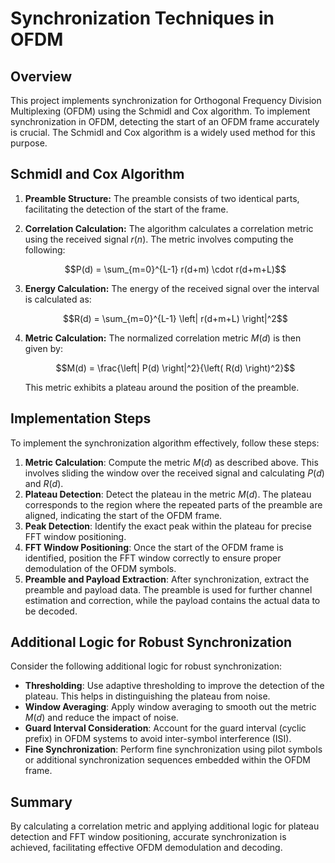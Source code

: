 # Synchronization Techniques in OFDM

## Overview

This project implements synchronization for Orthogonal Frequency Division Multiplexing (OFDM) using the Schmidl and Cox algorithm. To implement synchronization in OFDM, detecting the start of an OFDM frame accurately is crucial. The Schmidl and Cox algorithm is a widely used method for this purpose.

## Schmidl and Cox Algorithm

1) **Preamble Structure:** The preamble consists of two identical parts, facilitating the detection of the start of the frame.

2) **Correlation Calculation:** The algorithm calculates a correlation metric using the received signal $r(n)$. The metric involves computing the following:

      $$P(d) = \sum_{m=0}^{L-1} r(d+m) \cdot r(d+m+L)$$

3) **Energy Calculation:** The energy of the received signal over the interval is calculated as:

      $$R(d) = \sum_{m=0}^{L-1} \left| r(d+m+L) \right|^2$$

4) **Metric Calculation:** The normalized correlation metric $M(d)$ is then given by:

      $$M(d) = \frac{\left| P(d) \right|^2}{\left( R(d) \right)^2}$$

      This metric exhibits a plateau around the position of the preamble.

## Implementation Steps

To implement the synchronization algorithm effectively, follow these steps:

1. **Metric Calculation**: Compute the metric $M(d)$ as described above. This involves sliding the window over the received signal and calculating $P(d)$ and $R(d)$.
2. **Plateau Detection**: Detect the plateau in the metric $M(d)$. The plateau corresponds to the region where the repeated parts of the preamble are aligned, indicating the start of the OFDM frame.
3. **Peak Detection**: Identify the exact peak within the plateau for precise FFT window positioning.
4. **FFT Window Positioning**: Once the start of the OFDM frame is identified, position the FFT window correctly to ensure proper demodulation of the OFDM symbols.
5. **Preamble and Payload Extraction**: After synchronization, extract the preamble and payload data. The preamble is used for further channel estimation and correction, while the payload contains the actual data to be decoded.

## Additional Logic for Robust Synchronization

Consider the following additional logic for robust synchronization:

- **Thresholding**:  Use adaptive thresholding to improve the detection of the plateau. This helps in distinguishing the plateau from noise.
- **Window Averaging**: Apply window averaging to smooth out the metric $M(d)$ and reduce the impact of noise.
- **Guard Interval Consideration**: Account for the guard interval (cyclic prefix) in OFDM systems to avoid inter-symbol interference (ISI).
- **Fine Synchronization**: Perform fine synchronization using pilot symbols or additional synchronization sequences embedded within the OFDM frame.
  
## Summary

By calculating a correlation metric and applying additional logic for plateau detection and FFT window positioning, accurate synchronization is achieved, facilitating effective OFDM demodulation and decoding.
